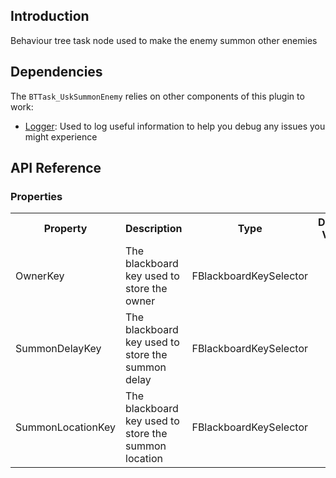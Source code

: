 ## Introduction
Behaviour tree task node used to make the enemy summon other enemies

## Dependencies
The <code>BTTask_UskSummonEnemy</code> relies on other components of this plugin to work:
<ul>
	<li><a href="../logger">Logger</a>: Used to log useful information to help you debug any issues you might experience</li>
</ul>

## API Reference
### Properties
<table>
	<tr>
		<th>Property</th>
		<th>Description</th>
		<th>Type</th>
		<th>Default Value</th>
	</tr>
	<tr>
		<td>OwnerKey</td>
		<td>The blackboard key used to store the owner</td>
		<td>FBlackboardKeySelector</td>
		<td></td>
	</tr>
	<tr>
		<td>SummonDelayKey</td>
		<td>The blackboard key used to store the summon delay</td>
		<td>FBlackboardKeySelector</td>
		<td></td>
	</tr>
	<tr>
		<td>SummonLocationKey</td>
		<td>The blackboard key used to store the summon location</td>
		<td>FBlackboardKeySelector</td>
		<td></td>
	</tr>
</table>
